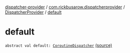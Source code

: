 [dispatcher-provider](../../index.md) / [com.rickbusarow.dispatcherprovider](../index.md) / [DispatcherProvider](index.md) / [default](./default.md)

# default

`abstract val default: `[`CoroutineDispatcher`](https://kotlin.github.io/kotlinx.coroutines/kotlinx-coroutines-core/kotlinx.coroutines/-coroutine-dispatcher/index.html) [(source)](https://github.com/RBusarow/Dispatch/tree/master/dispatcher-provider/src/main/java/com/rickbusarow/dispatcherprovider/DispatcherProvider.kt#L33)